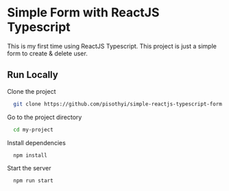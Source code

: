 # Simple Form with ReactJS Typescript

This is my first time using ReactJS Typescript. This project is just a simple form to create & delete user.


## Run Locally

Clone the project

```bash
  git clone https://github.com/pisothyi/simple-reactjs-typescript-form.git
```

Go to the project directory

```bash
  cd my-project
```

Install dependencies

```bash
  npm install
```

Start the server

```bash
  npm run start
```

